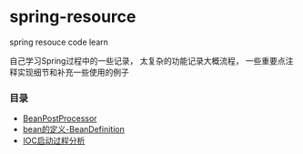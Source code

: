 # spring-resource
spring resouce code learn

自己学习Spring过程中的一些记录， 太复杂的功能记录大概流程， 一些重要点注释实现细节和补充一些使用的例子

### 目录
- [BeanPostProcessor](https://github.com/haobinaa/spring-resource/blob/master/src/main/java/base/beanprocessor/beanpostprocessor.md)
- [bean的定义-BeanDefinition ](https://github.com/haobinaa/spring-resource/blob/master/src/main/java/base/applicationcontext/bean.md)
- [IOC启动过程分析](https://github.com/haobinaa/spring-resource/blob/master/src/main/java/base/applicationcontext/applicationcontext.md)
